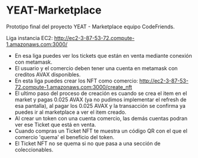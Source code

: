 # YEAT-Marketplace
Prototipo final del proyecto YEAT - Marketplace equipo CodeFriends.

Liga instancia EC2: http://ec2-3-87-53-72.compute-1.amazonaws.com:3000/

- En esa liga puedes ver los tickets que están en venta mediante conexión con metamask.
- El usuario y el comercio deben tener una cuenta en metamask con creditos AVAX disponibles.
- En esta liga puedes crear los NFT como comercio: http://ec2-3-87-53-72.compute-1.amazonaws.com:3000/create_nft
- El ultimo paso del proceso de creación es cuando se crea el item en el market y pagas 0.025 AVAX (ya no pudimos implementar el refresh de esa pantalla), al pagar los 0.025 AVAX y la transacción se confirma ya puedes ir al marketplace a ver el item creado.
- Al crear un token con una cuenta comercio, las demás cuentas podran ver ese Ticket que está en venta.
- Cuando compras un Ticket NFT te muestra un código QR con el que el comercio 'quema' el beneficio del token.
- El Ticket NFT no se quema si no que pasa a una sección de coleccionables.

